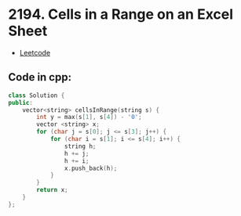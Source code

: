 # 2194. Cells in a Range on an Excel Sheet
- [Leetcode](https://leetcode.com/problems/cells-in-a-range-on-an-excel-sheet/description/)
## Code in cpp:
```cpp
class Solution {
public:
    vector<string> cellsInRange(string s) {
        int y = max(s[1], s[4]) - '0';
        vector <string> x;
        for (char j = s[0]; j <= s[3]; j++) {
            for (char i = s[1]; i <= s[4]; i++) {
                string h;
                h += j;
                h += i;
                x.push_back(h);
            }
        }
        return x;
    }
};
```
